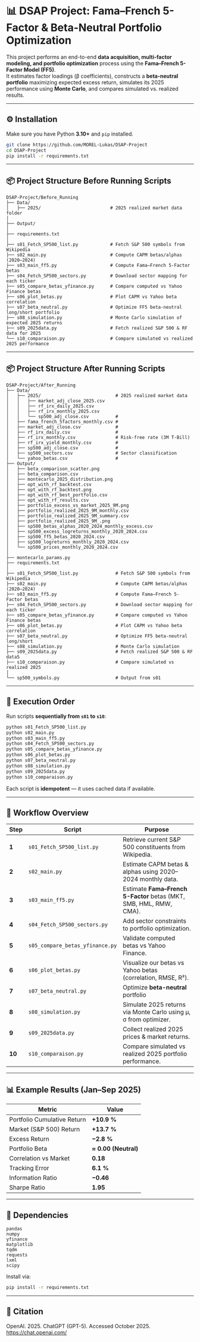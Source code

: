 # 📊 DSAP Project: Fama–French 5-Factor & Beta-Neutral Portfolio Optimization

This project performs an end-to-end **data acquisition, multi-factor modeling, and portfolio optimization** process using the **Fama–French 5-Factor Model (FF5)**.  
It estimates factor loadings (β coefficients), constructs a **beta-neutral portfolio** maximizing expected excess return, simulates its 2025 performance using **Monte Carlo**, and compares simulated vs. realized results.

---

## ⚙️ Installation

Make sure you have Python **3.10+** and `pip` installed.

```bash
git clone https://github.com/MOREL-Lukas/DSAP-Project
cd DSAP-Project
pip install -r requirements.txt
```
---

## 📦 Project Structure Before Running Scripts

```
DSAP-Project/Before_Running
├── Data/
│   ├── 2025/                          # 2025 realized market data folder
│
├── Output/
│
├── requirements.txt
│
├── s01_Fetch_SP500_list.py            # Fetch S&P 500 symbols from Wikipedia
├── s02_main.py                        # Compute CAPM betas/alphas (2020–2024)
├── s03_main_ff5.py                    # Compute Fama–French 5-Factor betas
├── s04_Fetch_SP500_sectors.py         # Download sector mapping for each ticker
├── s05_compare_betas_yfinance.py      # Compare computed vs Yahoo Finance betas
├── s06_plot_betas.py                  # Plot CAPM vs Yahoo beta correlation
├── s07_beta_neutral.py                # Optimize FF5 beta-neutral long/short portfolio
├── s08_simulation.py                  # Monte Carlo simulation of expected 2025 returns
├── s09_2025data.py                    # Fetch realized S&P 500 & RF data for 2025
└── s10_comparaison.py                 # Compare simulated vs realized 2025 performance
```

---

## 📦 Project Structure After Running Scripts

```
DSAP-Project/After_Running
├── Data/
│   ├── 2025/                            # 2025 realized market data
│   │   ├── market_adj_close_2025.csv
│   │   ├── rf_irx_daily_2025.csv
│   │   ├── rf_irx_monthly_2025.csv
│   │   └── sp500_adj_close.csv          #
│   ├── fama_french_5factors_monthly.csv # 
│   ├── market_adj_close.csv             #  
│   ├── rf_irx_daily.csv                 # 
│   ├── rf_irx_monthly.csv               # Risk-free rate (3M T-Bill)
│   ├── rf_irx_yield_monthly.csv         # 
│   ├── sp500_adj_close.csv              # 
│   ├── sp500_sectors.csv                # Sector classification
│   └── yahoo_betas.csv                  #
├── Output/
│   ├── beta_comparison_scatter.png
│   ├── beta_comparison.csv 
│   ├── montecarlo_2025_distribution.png
│   ├── opt_with_rf_backtest.csv
│   ├── opt_with_rf_backtest.png
│   ├── opt_with_rf_best_portfolio.csv
│   ├── opt_with_rf_results.csv
│   ├── portfolio_excess_vs_market_2025_9M.png
│   ├── portfolio_realized_2025_9M_monthly.csv
│   ├── portfolio_realized_2025_9M_summary.csv
│   ├── portfolio_realized_2025_9M_.png
│   ├── sp500_betas_alphas_2020_2024_monthly_excess.csv 
│   ├── sp500_excess_logreturns_monthly_2020_2024.csv
│   ├── sp500_ff5_betas_2020_2024.csv
│   ├── sp500_logreturns_monthly_2020_2024.csv
│   └── sp500_prices_monthly_2020_2024.csv
│
├── montecarlo_params.py
├── requirements.txt
│
├── s01_Fetch_SP500_list.py              # Fetch S&P 500 symbols from Wikipedia
├── s02_main.py                          # Compute CAPM betas/alphas (2020–2024)
├── s03_main_ff5.py                      # Compute Fama–French 5-Factor betas
├── s04_Fetch_SP500_sectors.py           # Download sector mapping for each ticker
├── s05_compare_betas_yfinance.py        # Compare computed vs Yahoo Finance betas
├── s06_plot_betas.py                    # Plot CAPM vs Yahoo beta correlation
├── s07_beta_neutral.py                  # Optimize FF5 beta-neutral long/short
├── s08_simulation.py                    # Monte Carlo simulation
├── s09_2025data.py                      # Fetch realized S&P 500 & RF data5
├── s10_comparaison.py                   # Compare simulated vs realized 2025 
│
└── sp500_symbols.py                     # Output from s01
```

---

## 🚀 Execution Order

Run scripts **sequentially from `s01` to `s10`**:

```bash
python s01_Fetch_SP500_list.py
python s02_main.py
python s03_main_ff5.py
python s04_Fetch_SP500_sectors.py
python s05_compare_betas_yfinance.py
python s06_plot_betas.py
python s07_beta_neutral.py
python s08_simulation.py
python s09_2025data.py
python s10_comparaison.py
```

Each script is **idempotent** — it uses cached data if available.

---

## 🧠 Workflow Overview

| Step | Script | Purpose |
|------|---------|----------|
| **1** | `s01_Fetch_SP500_list.py` | Retrieve current S&P 500 constituents from Wikipedia. |
| **2** | `s02_main.py` | Estimate CAPM betas & alphas using 2020–2024 monthly data. |
| **3** | `s03_main_ff5.py` | Estimate **Fama–French 5-Factor** betas (MKT, SMB, HML, RMW, CMA). |
| **4** | `s04_Fetch_SP500_sectors.py` | Add sector constraints to portfolio optimization. |
| **5** | `s05_compare_betas_yfinance.py` | Validate computed betas vs Yahoo Finance. |
| **6** | `s06_plot_betas.py` | Visualize our betas vs Yahoo betas (correlation, RMSE, R²). |
| **7** | `s07_beta_neutral.py` | Optimize **beta-neutral** portfolio  |
| **8** | `s08_simulation.py` | Simulate 2025 returns via Monte Carlo using μ, σ from optimizer. |
| **9** | `s09_2025data.py` | Collect realized 2025 prices & market returns. |
| **10** | `s10_comparaison.py` | Compare simulated vs realized 2025 portfolio performance. |

---

## 📊 Example Results (Jan–Sep 2025)

| Metric | Value |
|--------|--------|
| Portfolio Cumulative Return | **+10.9 %** |
| Market (S&P 500) Return | **+13.7 %** |
| Excess Return | **−2.8 %** |
| Portfolio Beta | **≈ 0.00 (Neutral)** |
| Correlation vs Market | **0.18** |
| Tracking Error | **6.1 %** |
| Information Ratio | **−0.46** |
| Sharpe Ratio | **1.95** |

---

## 🧩 Dependencies

```text
pandas
numpy
yfinance
matplotlib
tqdm
requests
lxml
scipy
```

Install via:
```bash
pip install -r requirements.txt
```

---

## 🧾 Citation

OpenAI. 2025. ChatGPT (GPT-5). Accessed October 2025. https://chat.openai.com/

